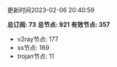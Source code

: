 更新时间2023-02-06 20:40:59

**总订阅: 73**
**总节点: 921**
**有效节点: 357**
- v2ray节点: 177
- ss节点: 169
- trojan节点: 11
